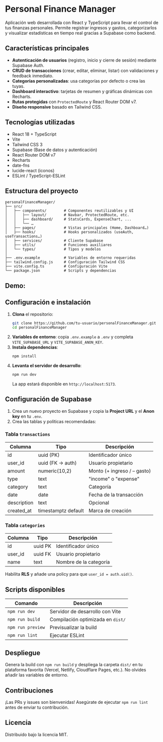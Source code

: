 # Personal Finance Manager

Aplicación web desarrollada con React y TypeScript para llevar el control de tus finanzas personales. Permite registrar ingresos y gastos, categorizarlos y visualizar estadísticas en tiempo real gracias a Supabase como backend.

## Características principales

- **Autenticación de usuarios** (registro, inicio y cierre de sesión) mediante Supabase Auth.
- **CRUD de transacciones** (crear, editar, eliminar, listar) con validaciones y feedback inmediato.
- **Categorías personalizadas**: usa categorías por defecto o crea las tuyas.
- **Dashboard interactivo**: tarjetas de resumen y gráficas dinámicas con Recharts.
- **Rutas protegidas** con `ProtectedRoute` y React Router DOM v7.
- **Diseño responsive** basado en Tailwind CSS.

## Tecnologías utilizadas

- React 18 + TypeScript
- Vite
- Tailwind CSS 3
- Supabase (Base de datos y autenticación)
- React Router DOM v7
- Recharts
- date-fns
- lucide-react (iconos)
- ESLint / TypeScript-ESLint

## Estructura del proyecto

```text
personalFinanceManager/
├── src/
│   ├── components/        # Componentes reutilizables y UI
│   │   ├── layout/        # Navbar, ProtectedRoute, etc.
│   │   ├── dashboard/     # StatsCards, ExpenseChart, ...
│   │   └── …
│   ├── pages/             # Vistas principales (Home, Dashboard…)
│   ├── hooks/             # Hooks personalizados (useAuth, useTransactions…)
│   ├── services/          # Cliente Supabase
│   ├── utils/             # Funciones auxiliares
│   └── types/             # Tipos y modelos
│
├── .env.example           # Variables de entorno requeridas
├── tailwind.config.js     # Configuración Tailwind CSS
├── vite.config.ts         # Configuración Vite
└── package.json           # Scripts y dependencias
```
## Demo:

## Configuración e instalación

1. **Clona** el repositorio:
   ```bash
   git clone https://github.com/tu-usuario/personalFinanceManager.git
   cd personalFinanceManager
   ```
2. **Variables de entorno**: copia `.env.example` a `.env` y completa `VITE_SUPABASE_URL` y `VITE_SUPABASE_ANON_KEY`.
3. **Instala dependencias**:
   ```bash
   npm install
   ```
4. **Levanta el servidor de desarrollo**:
   ```bash
   npm run dev
   ```
   La app estará disponible en `http://localhost:5173`.

## Configuración de Supabase

1. Crea un nuevo proyecto en Supabase y copia la **Project URL** y el **Anon key** en tu `.env`.
2. Crea las tablas y políticas recomendadas:

### Tabla `transactions`
| Columna      | Tipo                 | Descripción                         |
|--------------|----------------------|-------------------------------------|
| id           | uuid (PK)            | Identificador único                 |
| user_id      | uuid (FK → auth)     | Usuario propietario                 |
| amount       | numeric(10,2)        | Monto (+ ingreso / – gasto)         |
| type         | text                 | "income" o "expense"               |
| category     | text                 | Categoría                           |
| date         | date                 | Fecha de la transacción             |
| description  | text                 | Opcional                            |
| created_at   | timestamptz default  | Marca de creación                   |

### Tabla `categories`
| Columna  | Tipo     | Descripción             |
|----------|----------|-------------------------|
| id       | uuid PK  | Identificador único     |
| user_id  | uuid FK  | Usuario propietario     |
| name     | text     | Nombre de la categoría  |

Habilita **RLS** y añade una policy para que `user_id = auth.uid()`.

## Scripts disponibles

| Comando            | Descripción                         |
|--------------------|-------------------------------------|
| `npm run dev`      | Servidor de desarrollo con Vite     |
| `npm run build`    | Compilación optimizada en `dist/`   |
| `npm run preview`  | Previsualizar la build              |
| `npm run lint`     | Ejecutar ESLint                     |

## Despliegue

Genera la build con `npm run build` y despliega la carpeta `dist/` en tu plataforma favorita (Vercel, Netlify, Cloudflare Pages, etc.). No olvides añadir las variables de entorno.

## Contribuciones

¡Las PRs y issues son bienvenidas! Asegúrate de ejecutar `npm run lint` antes de enviar tu contribución.

## Licencia

Distribuido bajo la licencia MIT.
